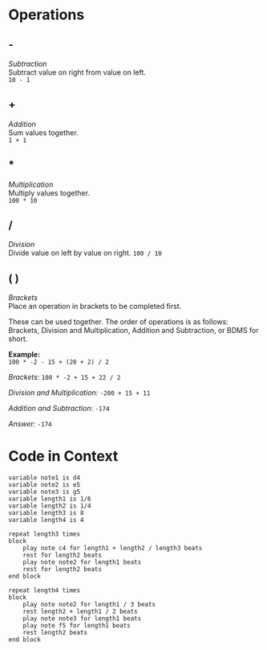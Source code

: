 # Operations

## -
*Subtraction*  
Subtract value on right from value on left.  
`10 - 1`

## + 
*Addition*  
Sum values together.  
`1 + 1`

## *
*Multiplication*  
Multiply values together.  
`100 * 10`

## /
*Division*  
Divide value on left by value on right.
`100 / 10`

## ( )
*Brackets*  
Place an operation in brackets to be completed first.  

These can be used together. The order of operations is as follows: Brackets, Division and Multiplication, Addition and Subtraction, or BDMS for short.

**Example:**  
`100 * -2 - 15 + (20 + 2) / 2`

*Brackets:* `100 * -2 + 15 + 22 / 2`

*Division and Multiplication:* `-200 + 15 + 11`

*Addition and Subtraction:* `-174`

*Answer:* `-174`


# Code in Context

```
variable note1 is d4
variable note2 is e5
variable note3 is g5
variable length1 is 1/6
variable length2 is 1/4
variable length3 is 8
variable length4 is 4

repeat length3 times
block
    play note c4 for length1 + length2 / length3 beats
    rest for length2 beats
    play note note2 for length1 beats
    rest for length2 beats
end block

repeat length4 times
block
    play note note2 for length1 / 3 beats
    rest length2 + length1 / 2 beats
    play note note3 for length1 beats
    play note f5 for length1 beats
    rest length2 beats
end block
```
